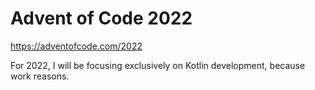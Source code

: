 # Advent of Code 2022

https://adventofcode.com/2022

For 2022, I will be focusing exclusively on Kotlin development, because work
reasons.


